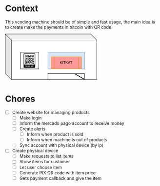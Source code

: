 # Context
This vending machine should be of simple and fast usage, the main idea is to create make the payments in bitcoin with QR code

![Project Draw](docs/images/project_draw.png)

# Chores
- [ ] Create website for managing products
    - [ ] Make login 
    - [ ] Inform the mercado pago account to receive money
    - [ ] Create alerts
        - [ ] Inform when product is sold
        - [ ] Inform when machine is out of products
    - [ ] Sync account with physical device (by ip)

- [ ] Create physical device
    - [ ] Make requests to list items
    - [ ] Show items for customer
    - [ ] Let user choose item
    - [ ] Generate PIX QR code with item price
    - [ ] Gets payment callback and give the item
